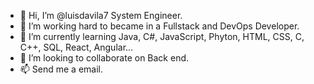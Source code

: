 - 👋 Hi, I’m @luisdavila7 System Engineer.
- 👀 I’m working hard to became in a Fullstack and DevOps Developer.
- 🌱 I’m currently learning Java, C#, JavaScript, Phyton, HTML, CSS, C, C++, SQL, React, Angular...
- 💞️ I’m looking to collaborate on Back end.
- 📫 Send me a email.
<!---
luisdavila7/luisdavila7 is a ✨ special ✨ repository because its `README.md` (this file) appears on your GitHub profile.
You can click the Preview link to take a look at your changes.
--->

